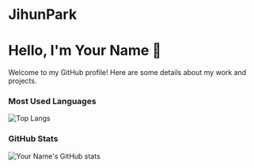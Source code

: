 # JihunPark

# Hello, I'm Your Name 👋

Welcome to my GitHub profile! Here are some details about my work and projects.

### Most Used Languages
![Top Langs](https://github-readme-stats.vercel.app/api/top-langs/?username=JihunPark03&layout=compact)

### GitHub Stats
![Your Name's GitHub stats](https://github-readme-stats.vercel.app/api?username=JihunPark03&show_icons=true&theme=radical)
